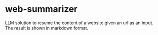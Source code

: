 # web-summarizer
LLM solution to resume the content of a website given an url as an input. The result is shown in markdown format.
